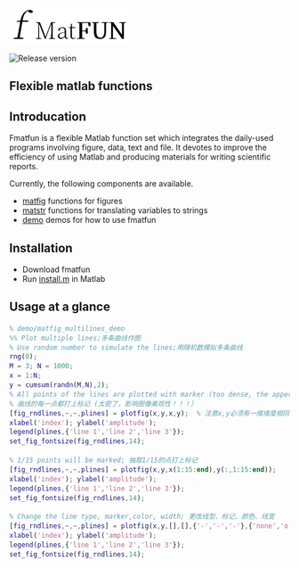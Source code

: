 ![Fmatfun logo](doc/logo/fmatfun.png)

![Release version](https://img.shields.io/badge/release-v1.0.0-blue.svg)
## Flexible matlab functions
## Introducation
Fmatfun is a flexible Matlab function set which integrates the daily-used programs involving figure, data, text and file. It devotes to improve the efficiency of using Matlab and producing materials for writing scientific reports.

Currently, the following components are available.
* [matfig](matfig) functions for figures
* [matstr](matstr) functions for translating variables to strings
* [demo](demo) demos for how to use fmatfun

## Installation
* Download fmatfun
* Run [install.m](install.m) in Matlab 

## Usage at a glance
```Matlab
% demo/matfig_multilines_demo
%% Plot multiple lines;多条曲线作图
% Use random number to simulate the lines;用随机数模拟多条曲线
rng(0);
M = 3; N = 1000;
x = 1:N;
y = cumsum(randn(M,N),2);
% All points of the lines are plotted with marker (too dense, the apperance will not look good !!!)
% 曲线的每一点都打上标记 (太密了，影响图像美观性！！！）
[fig_rndlines,~,~,plines] = plotfig(x,y,x,y);  % 注意x,y必须有一维维度相同
xlabel('index'); ylabel('amplitude');
legend(plines,{'line 1','line 2','line 3'});
set_fig_fontsize(fig_rndlines,14);

% 1/15 points will be marked; 抽取1/15的点打上标记
[fig_rndlines,~,~,plines] = plotfig(x,y,x(1:15:end),y(:,1:15:end)); 
xlabel('index'); ylabel('amplitude');
legend(plines,{'line 1','line 2','line 3'});
set_fig_fontsize(fig_rndlines,14);

% Change the line type, marker,color, width; 更改线型、标记、颜色、线宽
[fig_rndlines,~,~,plines] = plotfig(x,y,[],[],{'-','-','-'},{'none','o','*'},{[0.0 0.447 0.741],[0.85 0.325 0.098],[0 0 0]},{1.0});
xlabel('index'); ylabel('amplitude');
legend(plines,{'line 1','line 2','line 3'});
set_fig_fontsize(fig_rndlines,14);
```